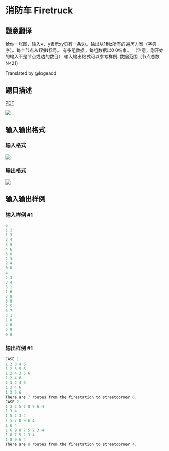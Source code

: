 # 消防车 Firetruck

## 题意翻译

给你一张图，输入x，y表示xy见有一条边。输出从1到z所有的遍历方案（字典序）。每个节点从1到N标号。 有多组数据，每组数据以0 0结束。 （注意，刚开始的输入不是节点或边的数目） 输入输出格式可以参考样例. 数据范围（节点总数N<21）

Translated by @logeadd

## 题目描述

[problemUrl]: https://uva.onlinejudge.org/index.php?option=com_onlinejudge&Itemid=8&category=4&page=show_problem&problem=144

[PDF](https://uva.onlinejudge.org/external/2/p208.pdf)

![](https://cdn.luogu.com.cn/upload/vjudge_pic/UVA208/9772860d49c32b149198b217e4714e0daf523ba9.png)

## 输入输出格式

### 输入格式

![](https://cdn.luogu.com.cn/upload/vjudge_pic/UVA208/cc2dc2f62137901c79f363e045d7d9d58463c2b6.png)

### 输出格式

![](https://cdn.luogu.com.cn/upload/vjudge_pic/UVA208/27aa199ee9aeb614939bb7fed68dd26216098adc.png)

## 输入输出样例

### 输入样例 #1

```cpp
6
1 2
1 3
3 4
3 5
4 6
5 6
2 3
2 4
0 0
4
2 3
3 4
5 1
1 6
7 8
8 9
2 5
5 7
3 1
1 8
4 6
6 9
0 0
```


### 输出样例 #1

```cpp
CASE 1:
1 2 3 4 6
1 2 3 5 6
1 2 4 3 5 6
1 2 4 6
1 3 2 4 6
1 3 4 6
1 3 5 6
There are 7 routes from the firestation to streetcorner 6.
CASE 2:
1 3 2 5 7 8 9 6 4
1 3 4
1 5 2 3 4
1 5 7 8 9 6 4
1 6 4
1 6 9 8 7 5 2 3 4
1 8 7 5 2 3 4
1 8 9 6 4
There are 8 routes from the firestation to streetcorner 4.
```


